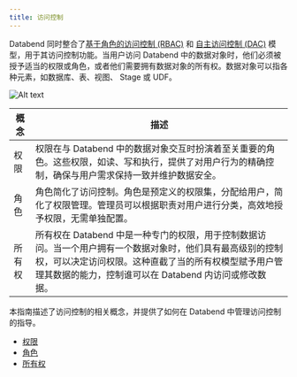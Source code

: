 ```yaml
---
title: 访问控制
---
```


Databend 同时整合了[基于角色的访问控制 (RBAC)](https://en.wikipedia.org/wiki/Role-based_access_control) 和 [自主访问控制 (DAC)](https://en.wikipedia.org/wiki/Discretionary_access_control) 模型，用于其访问控制功能。当用户访问 Databend 中的数据对象时，他们必须被授予适当的权限或角色，或者他们需要拥有数据对象的所有权。数据对象可以指各种元素，如数据库、表、视图、 Stage 或 UDF。

![Alt text](/img/guides/access-control-1.png)

| 概念   | 描述                                                                                                                                                                                                                         |
| ------ | ---------------------------------------------------------------------------------------------------------------------------------------------------------------------------------------------------------------------------- |
| 权限   | 权限在与 Databend 中的数据对象交互时扮演着至关重要的角色。这些权限，如读、写和执行，提供了对用户行为的精确控制，确保与用户需求保持一致并维护数据安全。                                                                       |
| 角色   | 角色简化了访问控制。角色是预定义的权限集，分配给用户，简化了权限管理。管理员可以根据职责对用户进行分类，高效地授予权限，无需单独配置。                                                                                       |
| 所有权 | 所有权在 Databend 中是一种专门的权限，用于控制数据访问。当一个用户拥有一个数据对象时，他们具有最高级别的控制权，可以决定访问权限。这种直截了当的所有权模型赋予用户管理其数据的能力，控制谁可以在 Databend 内访问或修改数据。 |

本指南描述了访问控制的相关概念，并提供了如何在 Databend 中管理访问控制的指导。

- [权限](01-priveledges.md)
- [角色](02-roles.md)
- [所有权](03-ownership.md)
